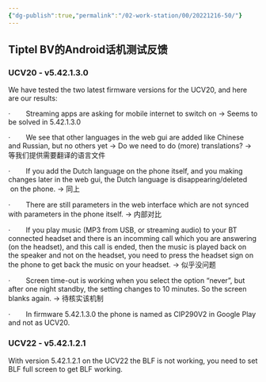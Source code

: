 ```yaml
---
{"dg-publish":true,"permalink":"/02-work-station/00/20221216-50/"}
---
```



## Tiptel BV的Android话机测试反馈
### UCV20 - v5.42.1.3.0
We have tested the two latest firmware versions for the UCV20, and here are our results:

·        Streaming apps are asking for mobile internet to switch on -> Seems to be solved in 5.42.1.3.0

·        We see that other languages in the web gui are added like Chinese and Russian, but no others yet -> Do we need to do (more) translations?
	-> 等我们提供需要翻译的语言文件

·        If you add the Dutch language on the phone itself, and you making changes later in the web gui, the Dutch language is disappearing/deleted  on the phone.
	-> 同上

·        There are still parameters in the web interface which are not synced with parameters in the phone itself.
	-> 内部对比

·        If you play music (MP3 from USB, or streaming audio) to your BT connected headset and there is an incomming call which you are answering (on the headset), and this call is ended, then the music is played back on the speaker and not on the headset, you need to press the headset sign on the phone to get back the music on your headset.
	-> 似乎没问题

·        Screen time-out is working when you select the option “never”, but after one night standby, the setting changes to 10 minutes. So the screen blanks again.
	-> 待核实该机制

·        In firmware 5.42.1.3.0 the phone is named as CIP290V2 in Google Play and not as UCV20.

### UCV22 - v5.42.1.2.1
With version 5.42.1.2.1 on the UCV22 the BLF is not working, you need to set BLF full screen to get BLF working.
